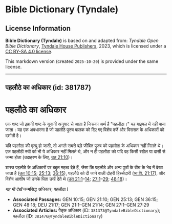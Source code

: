 # Bible Dictionary (Tyndale)

## License Information

**Bible Dictionary (Tyndale)** is based on and adapted from: _Tyndale Open Bible Dictionary_, [Tyndale House Publishers](https://tyndaleopenresources.com/), 2023, which is licensed under a [CC BY-SA 4.0 license](https://creativecommons.org/licenses/by-sa/4.0/legalcode.en).

This markdown version (created `2025-10-20`) is provided under the same license.



--------------------------------

## पहलौठे का अधिकार (id: 381787)

**पहलौठे का अधिकार**
====================

एक शब्द जो इब्रानी शब्द के यूनानी अनुवाद से आता है जिसका अर्थ है "पहलौठा।" यह बाइबल में नहीं पाया जाता। यह एक अवधारणा है जो पहलौठे पुरुष बालक को दिए गए विशेष दर्जे और विरासत के अधिकारों को दर्शाती है।

यदि पहलौठा की मृत्यु हो जाती, तो अगले सबसे बड़े जीवित पुरुष को पहलौठा के अधिकार नहीं मिलते थे। एक पहलौठी स्त्री को भी ये अधिकार नहीं मिलते थे, और न ही पहलौठा को यदि वह किसी रखैल या दासी से जन्मा होता (उदाहरण के लिए, [उत 21:10](https://ref.ly/Gen21:10))।

शास्त्र पहलौठे के अधिकारों पर बहुत महत्व देते हैं, जैसा कि पहलौठे और अन्य पुत्रों के बीच के भेद में देखा जाता है ([उत 10:15](https://ref.ly/Gen10:15); [25:13](https://ref.ly/Gen25:13); [36:15](https://ref.ly/Gen36:15)), पहलौठे को दी जाने वाली दोहरी हिस्सेदारी ([व्य.वि. 21:17](https://ref.ly/Deut21:17)), और विशेष आशीष जो उनके पिता उन्हें देते थे ([उत 21:1](https://ref.ly/Gen21:1-Gen21:14)–[14](https://ref.ly/Gen21:1-Gen21:14); [27:1](https://ref.ly/Gen27:1-Gen27:29)–[29](https://ref.ly/Gen27:1-Gen27:29); [48:18](https://ref.ly/Gen48:18))।

*यह भी देखें* जन्मसिद्ध अधिकार; पहलौठा I

* **Associated Passages:** GEN 10:15; GEN 21:10; GEN 25:13; GEN 36:15; GEN 48:18; DEU 21:17; GEN 21:1–GEN 21:14; GEN 27:1–GEN 27:29
* **Associated Articles:** पैतृक अधिकार (ID: `381373@TyndaleBibleDictionary`); पहलौठा (ID: `381476@TyndaleBibleDictionary`)


